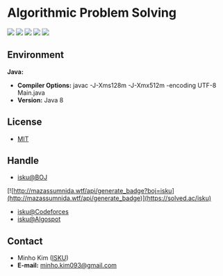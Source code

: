 # Algorithmic Problem Solving
[![](https://d2gd6pc034wcta.cloudfront.net/images/logo.png)](https://www.acmicpc.net)
[![](http://st.codeforces.com/s/37194/images/codeforces-logo-with-telegram.png)](http://codeforces.com)
[![](https://algospot.com/static/images/logo.png)](https://algospot.com/)
[![](http://ukiepc.info/images/acm-icpc-logo.gif)](https://icpc.baylor.edu)
[![](https://code.google.com/codejam/contest/static/logo_image1.gif)](https://code.google.com/codejam)


Environment
----------
**Java:**
- **Compiler Options:**  javac -J-Xms128m -J-Xmx512m -encoding UTF-8 Main.java
- **Version:**  Java 8


License
----------
- [MIT](LICENSE)


Handle
----------
- [isku@BOJ](https://www.acmicpc.net/user/isku)

[![http://mazassumnida.wtf/api/generate_badge?boj=isku](http://mazassumnida.wtf/api/generate_badge)](https://solved.ac/isku)

- [isku@Codeforces](http://codeforces.com/profile/isku)
- [isku@Algospot](https://algospot.com/user/profile/25929)


Contact
----------
- Minho Kim ([ISKU](https://github.com/ISKU))
- **E-mail:** minho.kim093@gmail.com
